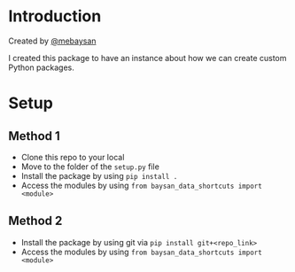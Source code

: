# Introduction

Created by [@mebaysan](https://www.github.com/mebaysan)

I created this package to have an instance about how we can create custom Python packages.

# Setup

## Method 1
- Clone this repo to your local
- Move to the folder of the `setup.py` file
- Install the package by using `pip install .`
- Access the modules by using `from baysan_data_shortcuts import <module>`


## Method 2
- Install the package by using git via `pip install git+<repo_link>`
- Access the modules by using `from baysan_data_shortcuts import <module>`


